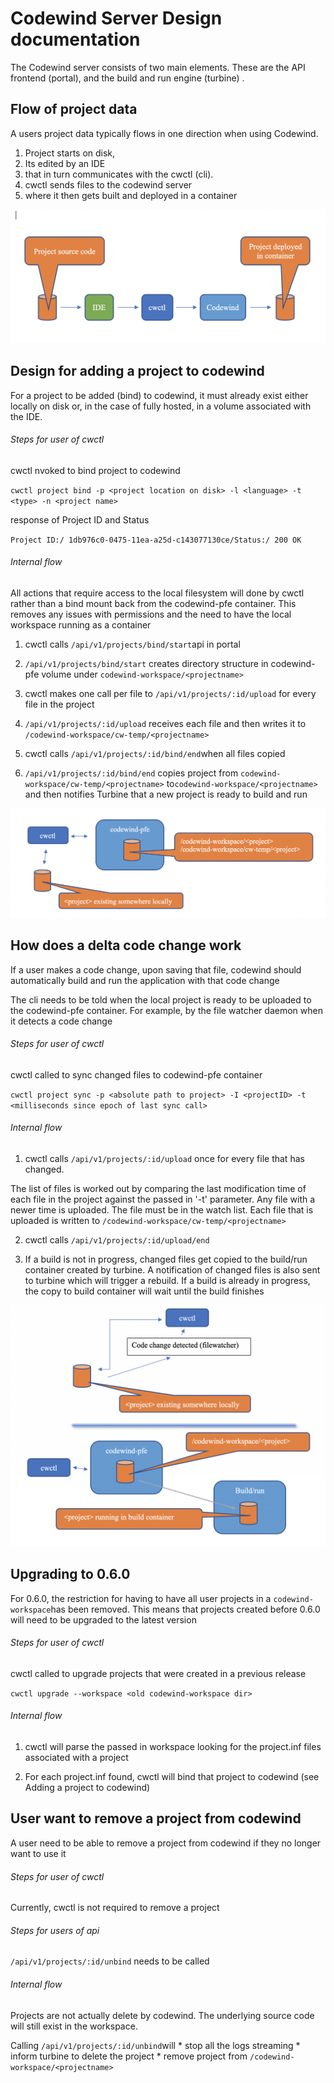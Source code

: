 # Codewind Server Design documentation

The Codewind server consists of two main elements.   These are the API frontend (portal), and the build and run engine (turbine) .



## Flow of project data

A users project data typically flows in one direction when using Codewind.

1. Project starts on disk,
2. Its edited by an IDE
3. that in turn communicates with the cwctl (cli).
4. cwctl sends files to the codewind server
5. where it then gets built and deployed in a container

![](media/image1.png)


## Design for adding a project to codewind 
For a project to be added (bind) to codewind, it must already exist
either locally on disk or, in the case of fully hosted, in a volume
associated with the IDE.

###### Steps for user of cwctl

cwctl nvoked to bind project to codewind

`cwctl project bind -p <project location on disk> -l <language> -t <type> -n <project name>`

response of Project ID and Status

`Project ID:/ 1db976c0-0475-11ea-a25d-c143077130ce/Status:/ 200 OK`

###### Internal flow  

All actions that require access to the local filesystem will done by
cwctl rather than a bind mount back from the codewind-pfe container.
This removes any issues with permissions and the need to have the local
workspace running as a container

1. cwctl calls `/api/v1/projects/bind/start`api in portal

2. `/api/v1/projects/bind/start` creates directory structure in
codewind-pfe volume under `codewind-workspace/<projectname>`

3. cwctl  makes one call per file  to `/api/v1/projects/:id/upload` for every file in the project

4. `/api/v1/projects/:id/upload` receives each file and then writes it to
`/codewind-workspace/cw-temp/<projectname>`

5. cwctl calls `/api/v1/projects/:id/bind/end`when all files copied

6. `/api/v1/projects/:id/bind/end` copies project from `codewind-workspace/cw-temp/<projectname>` to`codewind-workspace/<projectname>` and then notifies Turbine that a new project is ready to build and run

![](media/image2.png)


## How does a delta code change work
If a user makes a code change, upon saving that file, codewind should automatically build and run the application with that code change

The cli needs to be told when the local project is ready to be uploaded
to the codewind-pfe container. For example, by the file watcher daemon when it detects a code change

###### Steps for user of cwctl

cwctl called to sync changed files to codewind-pfe container

`cwctl project sync -p <absolute path to project> -I <projectID> -t <milliseconds since epoch of last sync call>`

###### Internal flow

1. cwctl calls `/api/v1/projects/:id/upload` once for every file that
has changed.

The list of files is worked out by comparing the last modification time of each file in the project against the passed in '-t' parameter. Any file with a newer time is uploaded. The file must be in the watch list.
Each file that is uploaded is written to `/codewind-workspace/cw-temp/<projectname>`

2. cwctl calls `/api/v1/projects/:id/upload/end`

3. If a build is not in progress, changed files get copied to the build/run container created by turbine. A notification of changed files is also sent to turbine which will trigger a rebuild. If a build is already in progress, the copy to build container will wait until the build finishes

![](media/image3.png)

## Upgrading to 0.6.0
For 0.6.0, the restriction  for having to have all user projects in a `codewind-workspace`has been removed.  This means that projects created before 0.6.0 will need to be upgraded to the latest version

###### Steps for user of cwctl

cwctl called to upgrade projects that were created in a previous
release

`cwctl upgrade --workspace <old codewind-workspace dir>`

###### Internal flow

1. cwctl will parse the passed in workspace looking for the project.inf
files associated with a project

2. For each project.inf found, cwctl will bind that project to codewind
(see Adding a project to codewind)

## User want to remove a project from codewind
A user need to be able to remove a project from codewind if they no longer want to use it

###### Steps for user of cwctl

Currently, cwctl is not required to remove a project

###### Steps for users of api

`/api/v1/projects/:id/unbind` needs to be called

###### Internal flow

Projects are not actually delete by codewind. The underlying source code
will still exist in the workspace.

Calling `/api/v1/projects/:id/unbind`will
	* stop all the logs streaming
	* inform turbine to delete the project
	* remove project from `/codewind-workspace/<projectname>`


